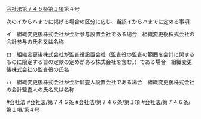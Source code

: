 [会社法第７４６条第１項](会社法＿＿＿＿第７４６条第１項)第４号

次のイからハまでに掲げる場合の区分に応じ、当該イからハまでに定める事項

イ　組織変更後株式会社が会計参与設置会社である場合　組織変更後株式会社の会計参与の氏名又は名称

ロ　組織変更後株式会社が監査役設置会社（監査役の監査の範囲を会計に関するものに限定する旨の定款の定めがある株式会社を含む。）である場合　組織変更後株式会社の監査役の氏名

ハ　組織変更後株式会社が会計監査人設置会社である場合　組織変更後株式会社の会計監査人の氏名又は名称


#会社法
#会社法/第７４６条
#会社法/第７４６条/第１項
#会社法/第７４６条/第１項/第４号

